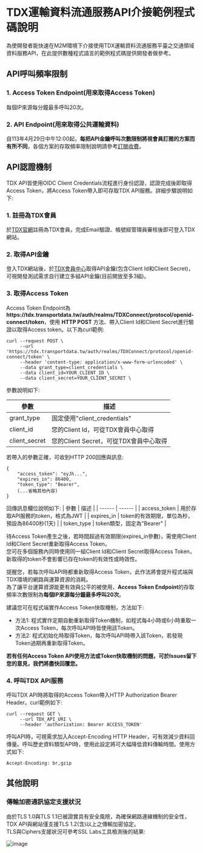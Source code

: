 # TDX運輸資料流通服務API介接範例程式碼說明

為使開發者能快速在M2M環境下介接使用TDX運輸資料流通服務平臺之交通領域資料服務API，在此提供數種程式語言的範例程式碼提供開發者做參考。

## API呼叫頻率限制
### 1. Access Token Endpoint(用來取得Access Token)  
每個IP來源每分鐘最多呼叫20次。

### 2. API Endpoint(用來取得公共運輸資料)  
自113年4月29日中午12:00起，**每把API金鑰呼叫次數限制將視會員訂閱的方案而有所不同**，各個方案的存取頻率限制說明請參考<a href="https://tdx.transportdata.tw/pricing" target="_blank">訂閱收費</a>。

## API認證機制
TDX API皆使用OIDC Client Credentials流程進行身份認證，認證完成後即取得Access Token，將Access Token帶入即可存取TDX API服務。詳細步驟說明如下:

### 1. 註冊為TDX會員
於<a href="https://tdx.transportdata.tw/register" target="_blank">TDX官網</a>註冊為TDX會員，完成Email驗證、帳號經管理員審核後即可登入TDX網站。

### 2. 取得API金鑰 
登入TDX網站後，於<a href="https://tdx.transportdata.tw/user/dataservice/key" target="_blank">TDX會員中心</a>取得API金鑰(包含Client Id和Client Secret)，可視開發測試需求自行建立多組API金鑰(目前開放至多3組)。

### 3. 取得Access Token
Access Token Endpoint為**https<nolink>://tdx.transportdata.tw/auth/realms/TDXConnect/protocol/openid-connect/token**，使用 **HTTP POST** 方法、帶入Client Id和Client Secret進行驗證以取得Access token。以下為curl範例:     
```
curl --request POST \
     --url 'https://tdx.transportdata.tw/auth/realms/TDXConnect/protocol/openid-connect/token' \
     --header 'content-type: application/x-www-form-urlencoded' \
     --data grant_type=client_credentials \
     --data client_id=YOUR_CLIENT_ID \
     --data client_secret=YOUR_CLIENT_SECRET \
```
參數說明如下:

| 參數 | 描述 |
| ------ | ------ |
| grant_type | 固定使用"client_credentials" |
| client_id | 您的Client Id，可從TDX會員中心取得 |
| client_secret | 您的Client Secret，可從TDX會員中心取得 |

若帶入的參數正確，可收到HTTP 200回應與訊息:
```
{
    "access_token": "eyJh...",
    "expires_in": 86400,
    "token_type": "Bearer",
    (...省略其他內容)
}
```
回傳訊息欄位說明如下:
| 參數 | 描述 |
| ------ | ------ |
| access_token | 用於存取API服務的token，格式為JWT |
| expires_in | token的有效期限，單位為秒，預設為86400秒(1天) |
| token_type | token類型，固定為"Bearer" |

待Access Token產生之後，若時間超過有效期限(expires_in參數)，需使用Client Id和Client Secret重新取得Access Token。  
您可在多個服務內同時使用同一組Client Id和Client Secret取得Access Token，新取得的token不會影響已存在token的有效性或時效性。
     
提醒您，若每次呼叫API時都重新取得Access Token，此作法將會提升程式端與TDX環境的網路與運算資源的消耗。   
為了讓平台運算資源能更有效與公平的被使用，**Access Token Endpoint**的存取頻率次數限制為**每個IP來源每分鐘最多呼叫20次**。  
     
建議您可在程式端實作Access Token快取機制，方法如下:      
  - 方法1: 程式實作定期自動重新取得Token機制，如程式每4小時或6小時重取一次Access Token，每次呼叫API時皆使用該Token。  
  - 方法2: 程式初始化時取得Token，每次呼叫API時帶入該Token，若發現Token過期再重新取得Token。  

**若有任何Access Token API使用方法或Token快取機制的問題，可於Issues留下您的意見，我們將盡快回覆您。**

### 4. 呼叫TDX API服務
呼叫TDX API時將取得的Access Token帶入HTTP Authorization Bearer Header。curl範例如下:
```
curl --request GET \
     --url TDX_API_URI \
     --header 'authorization: Bearer ACCESS_TOKEN'
```
     
呼叫API時，可視需求加入Accept-Encoding HTTP Header，可有效減少資料回傳量。呼叫歷史資料類型API時，使用此設定將可大幅降低資料傳輸時間。使用方式如下:
```
Accept-Encoding: br,gzip
```
     
## 其他說明
     
### 傳輸加密通訊協定支援狀況  
由於TLS 1.0與TLS 1.1已被證實具有安全風險，為確保網路連線機制的安全性，TDX API與網站僅支援TLS 1.2(含)以上之傳輸加密協定。  
TLS與Ciphers支援狀況可參考SSL Labs工具檢測後的結果:  

![image](https://user-images.githubusercontent.com/44422898/198218706-9dc8baf2-d8aa-44af-be4e-261e8f576ccb.png)

